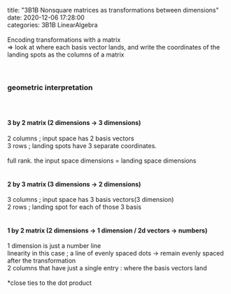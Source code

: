 title: "3B1B Nonsquare matrices as transformations between dimensions"	
date: 2020-12-06 17:28:00	
categories: 3B1B LinearAlgebra
<br>
<br>
Encoding transformations with a matrix <br>
=> look at where each basis vector lands, and write the coordinates of the landing spots as the columns of a matrix <br>
<br>
<br>
<h3>geometric interpretation<h3>
<br>
  <h4>3 by 2 matrix  (2 dimensions -> 3 dimensions)</h4>
  2 columns ;  input space has 2 basis vectors<br>
  3 rows ; landing spots have 3 separate coordinates.<br>
  <br>
  full rank. the input space dimensions = landing space dimensions
<br>
<br>
<h4>2 by 3 matrix (3 dimensions -> 2 dimensions)</h4>
  3 columns ; input space has 3 basis vectors(3 dimension)<br>
  2 rows ; landing spot for each of those 3 basis
<br>
<br>
<h4>1 by 2 matrix (2 dimensions -> 1 dimension / 2d vectors -> numbers)</h4>
  1 dimension is just a number line<br>
  linearity in this case ;  a line of evenly spaced dots -> remain evenly spaced after the        transformation <br>
  2 columns that have just a single entry : where the basis vectors land<br>
  <br>
  *close ties to the dot product
</ul>
